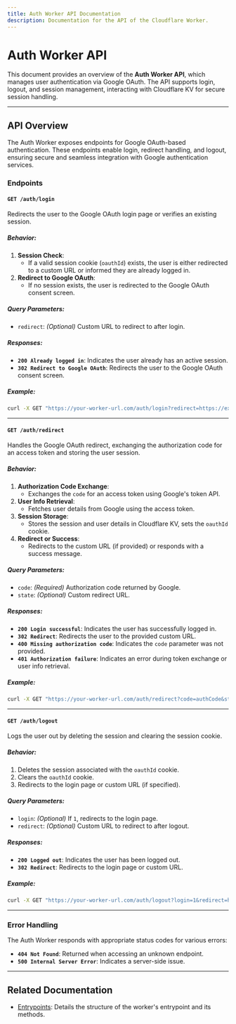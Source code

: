 ```yaml
---
title: Auth Worker API Documentation
description: Documentation for the API of the Cloudflare Worker.
---
```


# Auth Worker API

This document provides an overview of the **Auth Worker API**, which manages user authentication via Google OAuth. The API supports login, logout, and session management, interacting with Cloudflare KV for secure session handling.

---

## **API Overview**

The Auth Worker exposes endpoints for Google OAuth-based authentication. These endpoints enable login, redirect handling, and logout, ensuring secure and seamless integration with Google authentication services.

### **Endpoints**

#### **`GET /auth/login`**
Redirects the user to the Google OAuth login page or verifies an existing session.

##### **Behavior**:
1. **Session Check**:
   - If a valid session cookie (`oauthId`) exists, the user is either redirected to a custom URL or informed they are already logged in.
2. **Redirect to Google OAuth**:
   - If no session exists, the user is redirected to the Google OAuth consent screen.

##### **Query Parameters**:
- `redirect`: *(Optional)* Custom URL to redirect to after login.

##### **Responses**:
- **`200 Already logged in`**:
  Indicates the user already has an active session.
- **`302 Redirect to Google OAuth`**:
  Redirects the user to the Google OAuth consent screen.

##### **Example**:
```bash
curl -X GET "https://your-worker-url.com/auth/login?redirect=https://example.com/dashboard"
```

---

#### **`GET /auth/redirect`**
Handles the Google OAuth redirect, exchanging the authorization code for an access token and storing the user session.

##### **Behavior**:
1. **Authorization Code Exchange**:
   - Exchanges the `code` for an access token using Google's token API.
2. **User Info Retrieval**:
   - Fetches user details from Google using the access token.
3. **Session Storage**:
   - Stores the session and user details in Cloudflare KV, sets the `oauthId` cookie.
4. **Redirect or Success**:
   - Redirects to the custom URL (if provided) or responds with a success message.

##### **Query Parameters**:
- `code`: *(Required)* Authorization code returned by Google.
- `state`: *(Optional)* Custom redirect URL.

##### **Responses**:
- **`200 Login successful`**:
  Indicates the user has successfully logged in.
- **`302 Redirect`**:
  Redirects the user to the provided custom URL.
- **`400 Missing authorization code`**:
  Indicates the `code` parameter was not provided.
- **`401 Authorization failure`**:
  Indicates an error during token exchange or user info retrieval.

##### **Example**:
```bash
curl -X GET "https://your-worker-url.com/auth/redirect?code=authCode&state=https://example.com/dashboard"
```

---

#### **`GET /auth/logout`**
Logs the user out by deleting the session and clearing the session cookie.

##### **Behavior**:
1. Deletes the session associated with the `oauthId` cookie.
2. Clears the `oauthId` cookie.
3. Redirects to the login page or custom URL (if specified).

##### **Query Parameters**:
- `login`: *(Optional)* If `1`, redirects to the login page.
- `redirect`: *(Optional)* Custom URL to redirect to after logout.

##### **Responses**:
- **`200 Logged out`**:
  Indicates the user has been logged out.
- **`302 Redirect`**:
  Redirects to the login page or custom URL.

##### **Example**:
```bash
curl -X GET "https://your-worker-url.com/auth/logout?login=1&redirect=https://example.com/home"
```

---

### **Error Handling**
The Auth Worker responds with appropriate status codes for various errors:
- **`404 Not Found`**:
  Returned when accessing an unknown endpoint.
- **`500 Internal Server Error`**:
  Indicates a server-side issue.

---

## **Related Documentation**
- [Entrypoints](./entrypoints): Details the structure of the worker's entrypoint and its methods.
